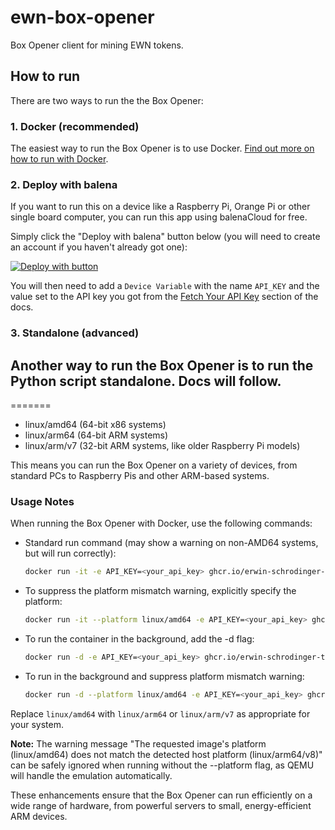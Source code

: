 # ewn-box-opener

Box Opener client for mining EWN tokens.

## How to run

There are two ways to run the the Box Opener:

### 1. Docker (recommended)

The easiest way to run the Box Opener is to use Docker. [Find out more on how to run with Docker](https://docs.erwin.lol/docs/box-openers/box-opener-node).

### 2. Deploy with balena

If you want to run this on a device like a Raspberry Pi, Orange Pi or other single board computer, you can run this app using balenaCloud for free.

Simply click the "Deploy with balena" button below (you will need to create an account if you haven't already got one):

[![Deploy with button](https://www.balena.io/deploy.svg)](https://dashboard.balena-cloud.com/deploy?repoUrl=https://github.com/Erwin-Schrodinger-Token/ewn-box-opener&defaultDeviceType=raspberrypi4-64)

You will then need to add a `Device Variable` with the name `API_KEY` and the value set to the API key you got from the [Fetch Your API Key](https://docs.erwin.lol/docs/box-openers/box-opener-node/#fetch-your-api-key) section of the docs.

### 3. Standalone (advanced)

## Another way to run the Box Opener is to run the Python script standalone. Docs will follow.
=======
- linux/amd64 (64-bit x86 systems)
- linux/arm64 (64-bit ARM systems)
- linux/arm/v7 (32-bit ARM systems, like older Raspberry Pi models)

This means you can run the Box Opener on a variety of devices, from standard PCs to Raspberry Pis and other ARM-based systems.

### Usage Notes

When running the Box Opener with Docker, use the following commands:

- Standard run command (may show a warning on non-AMD64 systems, but will run correctly):

    ```bash
    docker run -it -e API_KEY=<your_api_key> ghcr.io/erwin-schrodinger-token/ewn-box-opener:latest
    ```

- To suppress the platform mismatch warning, explicitly specify the platform:
 
    ```bash
    docker run -it --platform linux/amd64 -e API_KEY=<your_api_key> ghcr.io/erwin-schrodinger-token/ewn-box-opener:latest
    ```

- To run the container in the background, add the -d flag:
 
    ```bash
    docker run -d -e API_KEY=<your_api_key> ghcr.io/erwin-schrodinger-token/ewn-box-opener:latest
    ```

- To run in the background and suppress platform mismatch warning:
 
    ```bash
    docker run -d --platform linux/amd64 -e API_KEY=<your_api_key> ghcr.io/erwin-schrodinger-token/ewn-box-opener:latest
    ```

Replace `linux/amd64` with `linux/arm64` or `linux/arm/v7` as appropriate for your system.

**Note:** The warning message "The requested image's platform (linux/amd64) does not match the detected host platform (linux/arm64/v8)" can be safely ignored when running without the --platform flag, as QEMU will handle the emulation automatically.

These enhancements ensure that the Box Opener can run efficiently on a wide range of hardware, from powerful servers to small, energy-efficient ARM devices.
